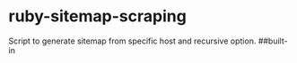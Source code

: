 # ruby-sitemap-scraping
Script to generate sitemap from specific host and recursive option. ##built-in
